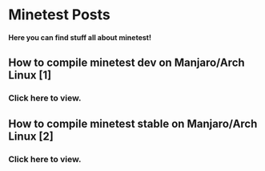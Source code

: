 # Minetest Posts
#### Here you can find stuff all about minetest!

## How to compile minetest dev on Manjaro/Arch Linux [1]
### Click here to view.

## How to compile minetest stable on Manjaro/Arch Linux [2]
### Click here to view.
